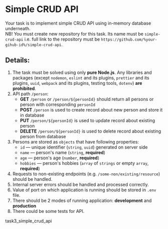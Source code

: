 # Simple CRUD API

Your task is to implement simple CRUD API using in-memory database underneath.  
NB! You must create new repository for this task. Its name must be `simple-crud-api` i.e. full link to the repository must be `https://github.com/%your-gihub-id%/simple-crud-api`.

## Details:

1. The task must be solved using only **pure Node.js**. Any libraries and packages (except `nodemon`, `eslint` and its plugins, `prettier` and its plugins, `uuid`, `webpack` and its plugins, testing tools, `dotenv`) **are prohibited**.
2. API path `/person`:
   - **GET** `/person` or `/person/${personId}` should return all persons or person with corresponding `personId`
   - **POST** `/person` is used to create record about new person and store it in database
   - **PUT** `/person/${personId}` is used to update record about existing person
   - **DELETE** `/person/${personId}` is used to delete record about existing person from database
3. Persons are stored as `objects` that have following properties:
   - `id` — unique identifier (`string`, `uuid`) generated on server side
   - `name` — person's name (`string`, **required**)
   - `age` — person's age (`number`, **required**)
   - `hobbies` — person's hobbies (`array` of `strings` or empty `array`, **required**)
4. Requests to non-existing endpoints (e.g. `/some-non/existing/resource`) should be handled.
5. Internal server errors should be handled and processed correctly.
6. Value of port on which application is running should be stored in `.env` file.
7. There should be 2 modes of running application: **development** and **production**
8. There could be some tests for API.

task3_simple_crud_api
